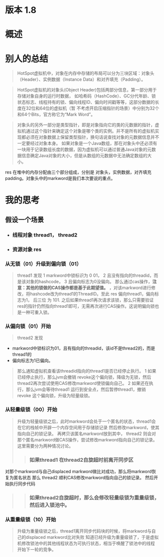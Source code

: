 
# 版本 1.8
# 概述


# 别人的总结
>HotSpot虚拟机中，对象在内存中存储的布局可以分为三块区域：对象头（Header）、实例数据（Instance Data）和对齐填充（Padding）。

>HotSpot虚拟机的对象头(Object Header)包括两部分信息，第一部分用于存储对象自身的运行时数据， 如哈希码（HashCode）、GC分代年龄、锁状态标志、线程持有的锁、偏向线程ID、偏向时间戳等等，这部分数据的长度在32位和64位的虚拟机（暂 不考虑开启压缩指针的场景）中分别为32个和64个Bits，官方称它为“Mark Word”。

>对象头的另外一部分是类型指针，即是对象指向它的类的元数据的指针，虚拟机通过这个指针来确定这个对象是哪个类的实例。并不是所有的虚拟机实现都必须在对象数据上保留类型指针，换句话说查找对象的元数据信息并不一定要经过对象本身。
>如果对象是一个Java数组，那在对象头中还必须有一块用于记录数组长度的数据，因为虚拟机可以通过普通Java对象的元数据信息确定Java对象的大小，但是从数组的元数据中无法确定数组的大小。  

res 在堆中的内存分配由三个部分组成，分别是 对象头，实例数据，对齐填充 padding。对象头中的markword是我们本次要说的重点。

# 我的思考

## 假设一个场景
* ### 线程对象 thread1， thread2
* ### 资源对象 res

### 从无锁（01）升级到偏向锁（01）
>thread1 发现
1 markword中锁标识为 0 01，
2 且没有指向的threadid，而是该对象的hashcode，
3 且偏向标志为0没偏向。
那么通过cas操作，**注意：其他的锁做的CAS操作都是基于此期望值。** ，对该markword进行修改，将hashcode改为thread1的ThreadID。至此 res 偏向thread1，偏向标志为1， 后三位 为 101.
之后如果thread1再次请求该锁，那么只需要验证res的指针仍然指向thread1即可，无需再次进行CAS操作。这说明偏向锁也是一种可重入锁。

### 从偏向锁（01）开始
> thread2 发现
  * markword中锁标识为01，且有指向的threadid，该id不是thread2的，而是thread1的
  * 偏向标志为1已偏向。

>那么通知虚拟机查看该threadid指向的thread1是否已经停止执行。
1 如果已经停止执行，那么jvm会撤销 revoke这个偏向锁，降级为无锁，然后thread2再次尝试使用CAS修改markword使锁偏向自己。
2 如果还在执行，那么jvm会等待thread1 运行到安全点，然后暂停thread1，撤销 revoke 这个偏向锁，升级为轻量级锁。

### 从轻量级锁（00）开始
> 升级为轻量级锁之后，此时markword会处于一个匿名的状态，thread1会在它的栈帧中开辟一个内存空间用于存储锁记录
然后修改markword，使其指向自己的锁记录。
再拷贝该匿名markword放到其中，
thread2 则会对那个匿名markword做CAS操作，尝试修改markword指向自己的锁记录。
这里需要分为两种情况讨论。
>> ### 如果thread1 在thread2自旋超时前离开同步区
对那个markword与自己displaced markword做比对成功，那么将markword恢复为匿名状态
那么 thread2 顺利CAS修改markword指向自己的锁记录。
然后开始执行同步代码
>> ### 如果thread2自旋超时，那么会修改轻量级锁为重量级锁，然后进入锁池中。

### 从重量级锁（10）开始
> 升级为重量级锁之后，thread1离开同步代码块的时候，将markword与自己的displaced markword比对失败
知道已经升级为重量级锁了，于是虚拟机修改锁池中的其他线程状态为可执行状态，相当于唤醒了锁池中的线程
开始下一轮的竞争。
